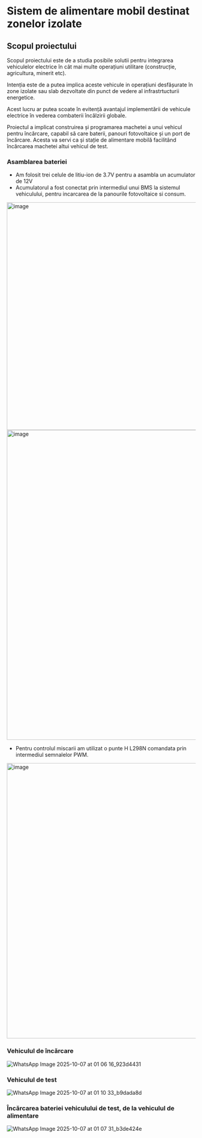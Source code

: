 ﻿# Sistem de alimentare mobil destinat zonelor izolate

## Scopul proiectului

Scopul proiectului este de a studia posibile solutii pentru integrarea vehiculelor electrice în cât mai multe operațiuni utilitare (construcție, agricultura, minerit etc).
  
Intenția este de a putea implica aceste vehicule in operațiuni desfășurate în zone izolate sau slab dezvoltate din punct de vedere al infrastrtucturii energetice.

Acest lucru ar putea scoate în evitență avantajul implementării de vehicule electrice în vederea combaterii încălzirii globale.

Proiectul a implicat construirea și programarea machetei a unui vehicul pentru încărcare, capabil să care baterii, panouri fotovoltaice și un port de încărcare. Acesta va servi ca și stație de alimentare mobilă facilitând încărcarea machetei altui vehicul de test.

### Asamblarea bateriei

* Am folosit trei celule de litiu-ion de 3.7V pentru a asambla un acumulator de 12V
* Acumulatorul a fost conectat prin intermediul unui BMS la sistemul vehiculului, pentru incarcarea de la panourile fotovoltaice si consum.
<img width="1027" height="607" alt="image" src="https://github.com/user-attachments/assets/ece71b26-ea17-4506-b23b-33bd1b9b13b9" bg="white" />

<img width="1056" height="826" alt="image" src="https://github.com/user-attachments/assets/857e9b0c-52d6-492f-9360-b858572b7edb" />

* Pentru controlul miscarii am utilizat o punte H L298N comandata prin intermediul semnalelor PWM.

<img width="989" height="734" alt="image" src="https://github.com/user-attachments/assets/d3817dbc-f227-4f10-876c-45986b01c80a" />


### Vehiculul de încărcare
![WhatsApp Image 2025-10-07 at 01 06 16_923d4431](https://github.com/user-attachments/assets/4d7e7d23-a5a9-4fc7-97b5-e802a245a98e)

### Vehiculul de test
![WhatsApp Image 2025-10-07 at 01 10 33_b9dada8d](https://github.com/user-attachments/assets/706166ab-1139-43b9-9bf0-2e8f77d25b51)

### Încărcarea bateriei vehiculului de test, de la vehiculul de alimentare
![WhatsApp Image 2025-10-07 at 01 07 31_b3de424e](https://github.com/user-attachments/assets/7d719a23-547b-4d57-a0ef-accb63a7864d)







